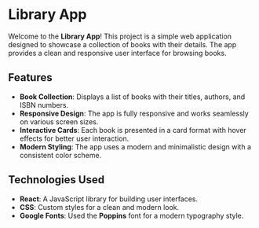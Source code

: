 # Library App

Welcome to the **Library App**! This project is a simple web application designed to showcase a collection of books with their details. The app provides a clean and responsive user interface for browsing books.

## Features

- **Book Collection**: Displays a list of books with their titles, authors, and ISBN numbers.
- **Responsive Design**: The app is fully responsive and works seamlessly on various screen sizes.
- **Interactive Cards**: Each book is presented in a card format with hover effects for better user interaction.
- **Modern Styling**: The app uses a modern and minimalistic design with a consistent color scheme.

## Technologies Used

- **React**: A JavaScript library for building user interfaces.
- **CSS**: Custom styles for a clean and modern look.
- **Google Fonts**: Used the **Poppins** font for a modern typography style.
